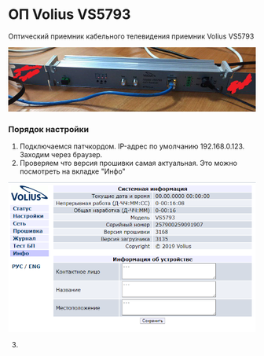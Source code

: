 # ОП Volius VS5793

Оптический приемник кабельного телевидения приемник Volius VS5793 

![](../.gitbook/assets/1%20%283%29.jpg)

### Порядок настройки

1. Подключаемся патчкордом. IP-адрес по умолчанию 192.168.0.123. Заходим через браузер.
2. Проверяем что версия прошивки самая актуальная. Это можно посмотреть на вкладке "Инфо"

![](../.gitbook/assets/2%20%283%29.png)

3. 


